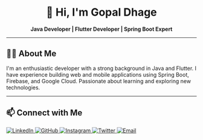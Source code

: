 <h1 align="center">👋 Hi, I'm Gopal Dhage</h1>

<p align="center">
  <strong>Java Developer | Flutter Developer | Spring Boot Expert</strong>
</p>

---

<h2>🧑‍💻 About Me</h2>
<p>
I'm an enthusiastic developer with a strong background in Java and Flutter. I have experience building web and mobile applications using Spring Boot, Firebase, and Google Cloud. Passionate about learning and exploring new technologies.
</p>

---

<h2>📫 Connect with Me</h2>
<p>
  <a href="https://www.linkedin.com/in/thegopaldhage/" target="_blank">
    <img src="https://img.shields.io/badge/LinkedIn-%230077B5.svg?style=for-the-badge&logo=linkedin&logoColor=white" alt="LinkedIn">
  </a>
  <a href="https://github.com/gopalthedev" target="_blank">
    <img src="https://img.shields.io/badge/GitHub-%2312100E.svg?style=for-the-badge&logo=github&logoColor=white" alt="GitHub">
  </a>
  <a href="https://www.instagram.com/thegopaldhage/" target="_blank">
    <img src="https://img.shields.io/badge/Instagram-%23E4405F.svg?style=for-the-badge&logo=instagram&logoColor=white" alt="Instagram">
  </a>
  <a href="https://twitter.com/thegopaldhage" target="_blank">
    <img src="https://img.shields.io/badge/Twitter-%231DA1F2.svg?style=for-the-badge&logo=twitter&logoColor=white" alt="Twitter">
  </a>
  <a href="mailto:dhagegopal305@gmail.com" target="_blank">
    <img src="https://img.shields.io/badge/Email-%23D14836.svg?style=for-the-badge&logo=gmail&logoColor=white" alt="Email">
  </a>
</p>
